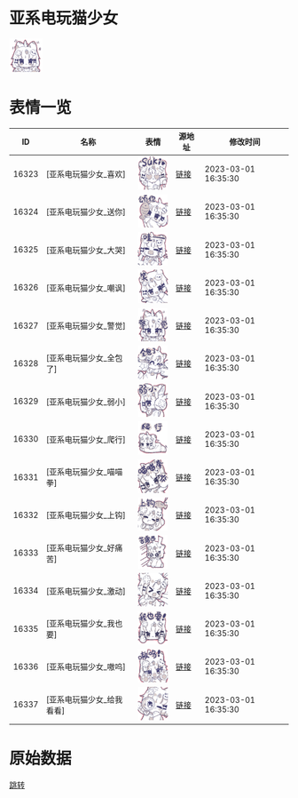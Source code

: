 # 亚系电玩猫少女

<img src="./cover.png" height="60" alt="cover" />

# 表情一览

|ID|名称|表情|源地址|修改时间|
|----|----|----|----|----|
|16323|[亚系电玩猫少女_喜欢]|<img src="./pic/016323_%5B亚系电玩猫少女_喜欢%5D.png" height="60" alt="喜欢"/>|[链接](https://i0.hdslb.com/bfs/garb/422754dd8e6d485768e4bb79fd6d4d7836a1f3d6.png)|2023-03-01 16:35:30|
|16324|[亚系电玩猫少女_送你]|<img src="./pic/016324_%5B亚系电玩猫少女_送你%5D.png" height="60" alt="送你"/>|[链接](https://i0.hdslb.com/bfs/garb/0ba831b7ba046c18cd53bd78d992e6c95277ef8f.png)|2023-03-01 16:35:30|
|16325|[亚系电玩猫少女_大哭]|<img src="./pic/016325_%5B亚系电玩猫少女_大哭%5D.png" height="60" alt="大哭"/>|[链接](https://i0.hdslb.com/bfs/garb/8923728316fc0526668d3ea74ec435fbab9d0507.png)|2023-03-01 16:35:30|
|16326|[亚系电玩猫少女_嘲讽]|<img src="./pic/016326_%5B亚系电玩猫少女_嘲讽%5D.png" height="60" alt="嘲讽"/>|[链接](https://i0.hdslb.com/bfs/garb/a83d3271dae4bae17128e8f12ac217e74e4bb6cb.png)|2023-03-01 16:35:30|
|16327|[亚系电玩猫少女_警觉]|<img src="./pic/016327_%5B亚系电玩猫少女_警觉%5D.png" height="60" alt="警觉"/>|[链接](https://i0.hdslb.com/bfs/garb/0f02f136db592a44084cb2288ab766b531bb4417.png)|2023-03-01 16:35:30|
|16328|[亚系电玩猫少女_全包了]|<img src="./pic/016328_%5B亚系电玩猫少女_全包了%5D.png" height="60" alt="全包了"/>|[链接](https://i0.hdslb.com/bfs/garb/92e1762ecb394b72e53de92dd5cf4b6879d93783.png)|2023-03-01 16:35:30|
|16329|[亚系电玩猫少女_弱小]|<img src="./pic/016329_%5B亚系电玩猫少女_弱小%5D.png" height="60" alt="弱小"/>|[链接](https://i0.hdslb.com/bfs/garb/63f195901b84a0aa26182c4f5aa1326da265df85.png)|2023-03-01 16:35:30|
|16330|[亚系电玩猫少女_爬行]|<img src="./pic/016330_%5B亚系电玩猫少女_爬行%5D.png" height="60" alt="爬行"/>|[链接](https://i0.hdslb.com/bfs/garb/bbc822b2d76ea52fd62cd996bfff46a03a2a099b.png)|2023-03-01 16:35:30|
|16331|[亚系电玩猫少女_喵喵拳]|<img src="./pic/016331_%5B亚系电玩猫少女_喵喵拳%5D.png" height="60" alt="喵喵拳"/>|[链接](https://i0.hdslb.com/bfs/garb/412199284a8c405154d8e5e1ef3b2af0aca893e7.png)|2023-03-01 16:35:30|
|16332|[亚系电玩猫少女_上钩]|<img src="./pic/016332_%5B亚系电玩猫少女_上钩%5D.png" height="60" alt="上钩"/>|[链接](https://i0.hdslb.com/bfs/garb/369a785608ff53c30dd02e968232929933137923.png)|2023-03-01 16:35:30|
|16333|[亚系电玩猫少女_好痛苦]|<img src="./pic/016333_%5B亚系电玩猫少女_好痛苦%5D.png" height="60" alt="好痛苦"/>|[链接](https://i0.hdslb.com/bfs/garb/96d8cb402e4b9413997518ab019661ab750d0d74.png)|2023-03-01 16:35:30|
|16334|[亚系电玩猫少女_激动]|<img src="./pic/016334_%5B亚系电玩猫少女_激动%5D.png" height="60" alt="激动"/>|[链接](https://i0.hdslb.com/bfs/garb/388fddc7e2988664a2ad1787a6bc5695cff2c0cd.png)|2023-03-01 16:35:30|
|16335|[亚系电玩猫少女_我也要]|<img src="./pic/016335_%5B亚系电玩猫少女_我也要%5D.png" height="60" alt="我也要"/>|[链接](https://i0.hdslb.com/bfs/garb/b31b17c12d4fd5d4cc900f1e4e04eb6db398ad14.png)|2023-03-01 16:35:30|
|16336|[亚系电玩猫少女_嗷呜]|<img src="./pic/016336_%5B亚系电玩猫少女_嗷呜%5D.png" height="60" alt="嗷呜"/>|[链接](https://i0.hdslb.com/bfs/garb/3237f8b3dbd7d2a2a86b01ff9708376889df38cc.png)|2023-03-01 16:35:30|
|16337|[亚系电玩猫少女_给我看看]|<img src="./pic/016337_%5B亚系电玩猫少女_给我看看%5D.png" height="60" alt="给我看看"/>|[链接](https://i0.hdslb.com/bfs/garb/a5e029c48b5414d089ef86b8bf6676e99e111027.png)|2023-03-01 16:35:30|

# 原始数据

[跳转](./raw.json)

